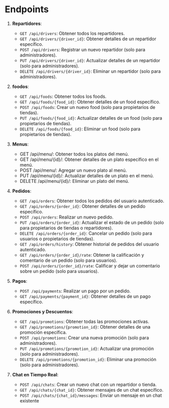 # Endpoints

1. **Repartidores**:

   - `GET /api/drivers`: Obtener todos los repartidores.
   - `GET /api/drivers/{driver_id}`: Obtener detalles de un repartidor específico.
   - `POST /api/drivers`: Registrar un nuevo repartidor (solo para administradores).
   - `PUT /api/drivers/{driver_id}`: Actualizar detalles de un repartidor (solo para administradores).
   - `DELETE /api/drivers/{driver_id}`: Eliminar un repartidor (solo para administradores).

2. **foodos**:

   - `GET /api/foods`: Obtener todos los foods.
   - `GET /api/foods/{food_id}`: Obtener detalles de un food específico.
   - `POST /api/foods`: Crear un nuevo food (solo para propietarios de tiendas).
   - `PUT /api/foods/{food_id}`: Actualizar detalles de un food (solo para propietarios de tiendas).
   - `DELETE /api/foods/{food_id}`: Eliminar un food (solo para propietarios de tiendas).

3. **Menus**:

   - GET /api/menu/: Obtener todos los platos del menú.
   - GET /api/menu/{id}/: Obtener detalles de un plato específico en el menú.
   - POST /api/menu/: Agregar un nuevo plato al menú.
   - PUT /api/menu/{id}/: Actualizar detalles de un plato en el menú.
   - DELETE /api/menu/{id}/: Eliminar un plato del menú.

4. **Pedidos**:

   - `GET /api/orders`: Obtener todos los pedidos del usuario autenticado.
   - `GET /api/orders/{order_id}`: Obtener detalles de un pedido específico.
   - `POST /api/orders`: Realizar un nuevo pedido.
   - `PUT /api/orders/{order_id}`: Actualizar el estado de un pedido (solo para propietarios de tiendas o repartidores).
   - `DELETE /api/orders/{order_id}`: Cancelar un pedido (solo para usuarios o propietarios de tiendas).
   - `GET /api/orders/history`: Obtener historial de pedidos del usuario autenticado.
   - `GET /api/orders/{order_id}/rate`: Obtener la calificación y comentario de un pedido (solo para usuarios).
   - `POST /api/orders/{order_id}/rate`: Calificar y dejar un comentario sobre un pedido (solo para usuarios).

5. **Pagos**:

   - `POST /api/payments`: Realizar un pago por un pedido.
   - `GET /api/payments/{payment_id}`: Obtener detalles de un pago específico.

6. **Promociones y Descuentos**:

   - `GET /api/promotions`: Obtener todas las promociones activas.
   - `GET /api/promotions/{promotion_id}`: Obtener detalles de una promoción específica.
   - `POST /api/promotions`: Crear una nueva promoción (solo para administradores).
   - `PUT /api/promotions/{promotion_id}`: Actualizar una promoción (solo para administradores).
   - `DELETE /api/promotions/{promotion_id}`: Eliminar una promoción (solo para administradores).

7. **Chat en Tiempo Real**:

   - `POST /api/chats`: Crear un nuevo chat con un repartidor o tienda.
   - `GET /api/chats/{chat_id}`: Obtener mensajes de un chat específico.
   - `POST /api/chats/{chat_id}/messages`: Enviar un mensaje en un chat existente
